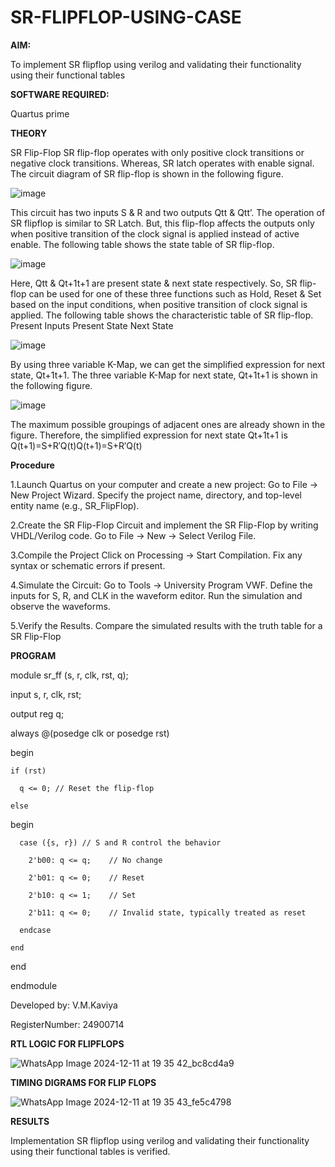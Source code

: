 # SR-FLIPFLOP-USING-CASE

**AIM:**

To implement  SR flipflop using verilog and validating their functionality using their functional tables

**SOFTWARE REQUIRED:**

Quartus prime

**THEORY**

SR Flip-Flop SR flip-flop operates with only positive clock transitions or negative clock transitions. Whereas, SR latch operates with enable signal. The circuit diagram of SR flip-flop is shown in the following figure.

![image](https://github.com/naavaneetha/SR-FLIPFLOP-USING-CASE/assets/154305477/0f710028-ad52-4d3e-9276-8714cf023a25)

 
This circuit has two inputs S & R and two outputs Qtt & Qtt’. The operation of SR flipflop is similar to SR Latch. But, this flip-flop affects the outputs only when positive transition of the clock signal is applied instead of active enable. The following table shows the state table of SR flip-flop.

![image](https://github.com/naavaneetha/SR-FLIPFLOP-USING-CASE/assets/154305477/dabfc4f4-87e3-4cbc-9472-f89ee1b5ed30)

 
Here, Qtt & Qt+1t+1 are present state & next state respectively. So, SR flip-flop can be used for one of these three functions such as Hold, Reset & Set based on the input conditions, when positive transition of clock signal is applied. The following table shows the characteristic table of SR flip-flop. Present Inputs Present State Next State

![image](https://github.com/naavaneetha/SR-FLIPFLOP-USING-CASE/assets/154305477/dd90d16c-aec5-4290-a586-e2346b1e9eb5)

 
By using three variable K-Map, we can get the simplified expression for next state, Qt+1t+1. The three variable K-Map for next state, Qt+1t+1 is shown in the following figure.

![image](https://github.com/naavaneetha/SR-FLIPFLOP-USING-CASE/assets/154305477/473efad6-d70b-4ca7-aeb7-898bbfca319f)

 
The maximum possible groupings of adjacent ones are already shown in the figure. Therefore, the simplified expression for next state Qt+1t+1 is Q(t+1)=S+R′Q(t)Q(t+1)=S+R′Q(t)

**Procedure**

1.Launch Quartus on your computer and create a new project: Go to File → New Project Wizard. Specify the project name, directory, and top-level entity name (e.g., SR_FlipFlop).

2.Create the SR Flip-Flop Circuit and implement the SR Flip-Flop by writing VHDL/Verilog code. Go to File → New → Select Verilog File.

3.Compile the Project Click on Processing → Start Compilation. Fix any syntax or schematic errors if present.

4.Simulate the Circuit: Go to Tools → University Program VWF. Define the inputs for S, R, and CLK in the waveform editor. Run the simulation and observe the waveforms.

5.Verify the Results. Compare the simulated results with the truth table for a SR Flip-Flop


**PROGRAM**

module sr_ff (s, r, clk, rst, q);

  input s, r, clk, rst;

  output reg q;

  
  always @(posedge clk or posedge rst)
 
 begin
 
    if (rst)
    
      q <= 0; // Reset the flip-flop
    
    else
 
 begin
 
      case ({s, r}) // S and R control the behavior
        
        2'b00: q <= q;    // No change
        
        2'b01: q <= 0;    // Reset
        
        2'b10: q <= 1;    // Set
        
        2'b11: q <= 0;    // Invalid state, typically treated as reset
      
      endcase
    
    end
  
  end

endmodule

Developed by: V.M.Kaviya

RegisterNumber: 24900714

**RTL LOGIC FOR FLIPFLOPS**

![WhatsApp Image 2024-12-11 at 19 35 42_bc8cd4a9](https://github.com/user-attachments/assets/fe74814e-3ce7-4a34-8e51-ac7194dbfdb4)


**TIMING DIGRAMS FOR FLIP FLOPS**

![WhatsApp Image 2024-12-11 at 19 35 43_fe5c4798](https://github.com/user-attachments/assets/77e8cb34-c4b5-45d2-afad-558fed3a7944)


**RESULTS**

Implementation SR flipflop using verilog and validating their functionality using their functional tables is verified.

